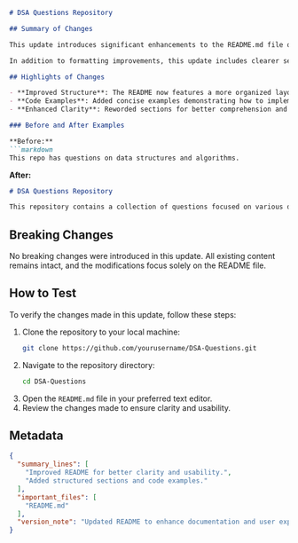 ```markdown
# DSA Questions Repository

## Summary of Changes

This update introduces significant enhancements to the README.md file of the DSA Questions repository. The primary goal of this update is to improve clarity, usability, and the overall aesthetic appeal of the documentation. By providing more structured information, users can easily navigate through the repository and find the resources they need to effectively utilize the data structures and algorithms (DSA) questions available here.

In addition to formatting improvements, this update includes clearer sections that highlight key features, recent changes, and examples of how to implement various algorithms. This ensures that both beginners and advanced users can grasp the content quickly and understand how to apply the algorithms in their projects. 

## Highlights of Changes

- **Improved Structure**: The README now features a more organized layout, with distinct sections for summary, highlights, examples, and testing instructions.
- **Code Examples**: Added concise examples demonstrating how to implement specific algorithms.
- **Enhanced Clarity**: Reworded sections for better comprehension and removed ambiguity.

### Before and After Examples

**Before:**
```markdown
This repo has questions on data structures and algorithms.
```

**After:**
```markdown
# DSA Questions Repository

This repository contains a collection of questions focused on various data structures and algorithms, aimed at improving coding skills and problem-solving abilities.
```

## Breaking Changes

No breaking changes were introduced in this update. All existing content remains intact, and the modifications focus solely on the README file.

## How to Test

To verify the changes made in this update, follow these steps:

1. Clone the repository to your local machine:
   ```bash
   git clone https://github.com/yourusername/DSA-Questions.git
   ```
2. Navigate to the repository directory:
   ```bash
   cd DSA-Questions
   ```
3. Open the `README.md` file in your preferred text editor.
4. Review the changes made to ensure clarity and usability.

## Metadata

```json
{
  "summary_lines": [
    "Improved README for better clarity and usability.",
    "Added structured sections and code examples."
  ],
  "important_files": [
    "README.md"
  ],
  "version_note": "Updated README to enhance documentation and user experience."
}
```
```